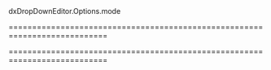 <!--id-->dxDropDownEditor.Options.mode<!--/id-->
===========================================================================
<!--hidden--><!--/hidden-->
===========================================================================

